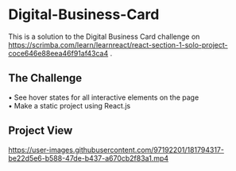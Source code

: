 # Digital-Business-Card
This is a solution to the Digital Business Card challenge on https://scrimba.com/learn/learnreact/react-section-1-solo-project-coce646e88eea46f91af43ca4 . 
## The Challenge
• See hover states for all interactive elements on the page <br/>
• Make a static project using React.js
## Project View



https://user-images.githubusercontent.com/97192201/181794317-be22d5e6-b588-47de-b437-a670cb2f83a1.mp4

